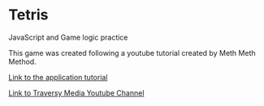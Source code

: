 # Tetris
JavaScript and Game logic practice

This game was created following a youtube tutorial created by Meth Meth Method.

[Link to the application tutorial](https://www.youtube.com/watch?v=H2aW5V46khA)

[Link to Traversy Media Youtube Channel](https://www.youtube.com/channel/UC8A0M0eDttdB11MHxX58vXQ)
